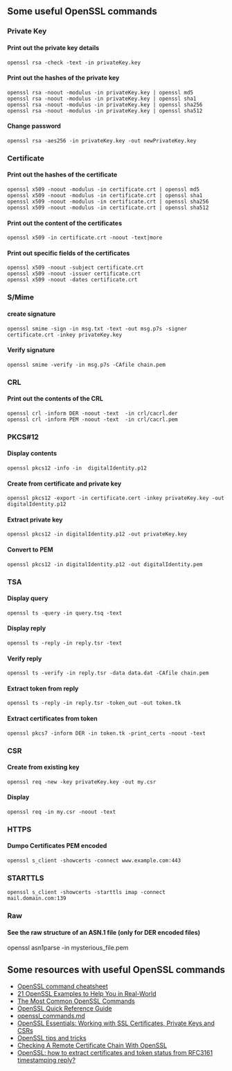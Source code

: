 ## Some useful OpenSSL commands

### Private Key

#### Print out the private key details

```
openssl rsa -check -text -in privateKey.key
```

#### Print out the hashes of the private key

```
openssl rsa -noout -modulus -in privateKey.key | openssl md5
openssl rsa -noout -modulus -in privateKey.key | openssl sha1
openssl rsa -noout -modulus -in privateKey.key | openssl sha256
openssl rsa -noout -modulus -in privateKey.key | openssl sha512
```

#### Change password

```
openssl rsa -aes256 -in privateKey.key -out newPrivateKey.key
```

### Certificate

#### Print out the hashes of the certificate

```
openssl x509 -noout -modulus -in certificate.crt | openssl md5
openssl x509 -noout -modulus -in certificate.crt | openssl sha1
openssl x509 -noout -modulus -in certificate.crt | openssl sha256
openssl x509 -noout -modulus -in certificate.crt | openssl sha512
```

#### Print out the content of the certificates

```
openssl x509 -in certificate.crt -noout -text|more
```

#### Print out specific fields of the certificates 

```
openssl x509 -noout -subject certificate.crt
openssl x509 -noout -issuer certificate.crt
openssl x509 -noout -dates certificate.crt
```

### S/Mime

#### create signature

```
openssl smime -sign -in msg.txt -text -out msg.p7s -signer certificate.crt -inkey privateKey.key
```


#### Verify signature

```
openssl smime -verify -in msg.p7s -CAfile chain.pem
```


### CRL

#### Print out the contents of the CRL

```
openssl crl -inform DER -noout -text  -in crl/cacrl.der
openssl crl -inform PEM -noout -text  -in crl/cacrl.pem
```

### PKCS#12

#### Display contents

```
openssl pkcs12 -info -in  digitalIdentity.p12
```

#### Create from certificate and private key 

```
openssl pkcs12 -export -in certificate.cert -inkey privateKey.key -out digitalIdentity.p12
```

#### Extract private key

```
openssl pkcs12 -in digitalIdentity.p12 -out privateKey.key
```

#### Convert to PEM

```
openssl pkcs12 -in digitalIdentity.p12 -out digitalIdentity.pem 
```

### TSA

#### Display query

```
openssl ts -query -in query.tsq -text
```

#### Display reply

```
openssl ts -reply -in reply.tsr -text
```

#### Verify reply

```
openssl ts -verify -in reply.tsr -data data.dat -CAfile chain.pem
```

#### Extract token from reply

```
openssl ts -reply -in reply.tsr -token_out -out token.tk
```

#### Extract certificates from token

```
openssl pkcs7 -inform DER -in token.tk -print_certs -noout -text
```

### CSR

#### Create from existing key

```
openssl req -new -key privateKey.key -out my.csr
```

#### Display

```
openssl req -in my.csr -noout -text
```

### HTTPS

#### Dumpo Certificates PEM encoded
```
openssl s_client -showcerts -connect www.example.com:443
```

### STARTTLS
```
openssl s_client -showcerts -starttls imap -connect mail.domain.com:139
```

### Raw

#### See the raw structure of an ASN.1 file (only for DER encoded files)

openssl asn1parse -in mysterious_file.pem

## Some resources with useful OpenSSL commands

* [OpenSSL command cheatsheet](https://www.freecodecamp.org/news/openssl-command-cheatsheet-b441be1e8c4a/)
* [21 OpenSSL Examples to Help You in Real-World](https://geekflare.com/openssl-commands-certificates/)
* [The Most Common OpenSSL Commands](https://www.sslshopper.com/article-most-common-openssl-commands.html)
* [OpenSSL Quick Reference Guide](https://www.digicert.com/ssl-support/openssl-quick-reference-guide.htm)
* [openssl_commands.md](https://gist.github.com/webtobesocial/5313b0d7abc25e06c2d78f8b767d4bc3)
* [OpenSSL Essentials: Working with SSL Certificates, Private Keys and CSRs](https://www.digitalocean.com/community/tutorials/openssl-essentials-working-with-ssl-certificates-private-keys-and-csrs)
* [OpenSSL tips and tricks](https://commandlinefanatic.com/cgi-bin/showarticle.cgi?article=art030)
* [Checking A Remote Certificate Chain With OpenSSL ](https://langui.sh/2009/03/14/checking-a-remote-certificate-chain-with-openssl/)
* [OpenSSL: how to extract certificates and token status from RFC3161 timestamping reply?](https://stackoverflow.com/questions/66044640/openssl-how-to-extract-certificates-and-token-status-from-rfc3161-timestamping)
